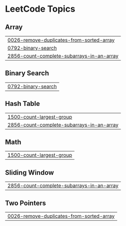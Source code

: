 

<!---LeetCode Topics Start-->
# LeetCode Topics
## Array
|  |
| ------- |
| [0026-remove-duplicates-from-sorted-array](https://github.com/solomon-2105/DSA/tree/master/0026-remove-duplicates-from-sorted-array) |
| [0792-binary-search](https://github.com/solomon-2105/DSA/tree/master/0792-binary-search) |
| [2856-count-complete-subarrays-in-an-array](https://github.com/solomon-2105/DSA/tree/master/2856-count-complete-subarrays-in-an-array) |
## Binary Search
|  |
| ------- |
| [0792-binary-search](https://github.com/solomon-2105/DSA/tree/master/0792-binary-search) |
## Hash Table
|  |
| ------- |
| [1500-count-largest-group](https://github.com/solomon-2105/DSA/tree/master/1500-count-largest-group) |
| [2856-count-complete-subarrays-in-an-array](https://github.com/solomon-2105/DSA/tree/master/2856-count-complete-subarrays-in-an-array) |
## Math
|  |
| ------- |
| [1500-count-largest-group](https://github.com/solomon-2105/DSA/tree/master/1500-count-largest-group) |
## Sliding Window
|  |
| ------- |
| [2856-count-complete-subarrays-in-an-array](https://github.com/solomon-2105/DSA/tree/master/2856-count-complete-subarrays-in-an-array) |
## Two Pointers
|  |
| ------- |
| [0026-remove-duplicates-from-sorted-array](https://github.com/solomon-2105/DSA/tree/master/0026-remove-duplicates-from-sorted-array) |
<!---LeetCode Topics End-->
